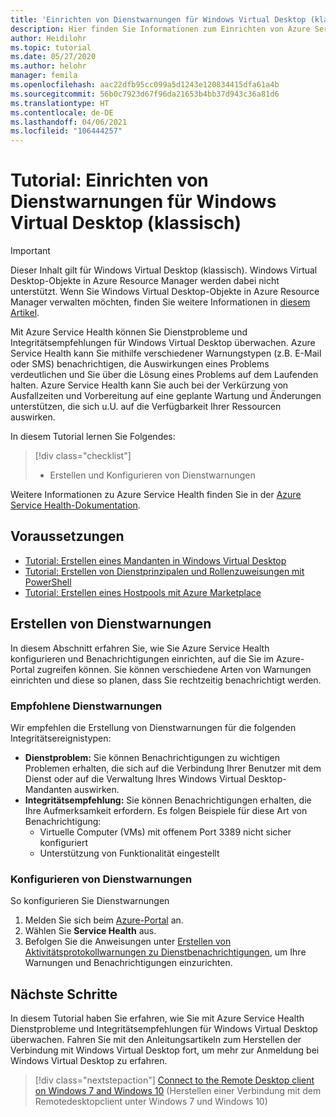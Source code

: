 ```yaml
---
title: 'Einrichten von Dienstwarnungen für Windows Virtual Desktop (klassisch): Azure'
description: Hier finden Sie Informationen zum Einrichten von Azure Service Health für den Empfang von Dienstbenachrichtigungen für Windows Virtual Desktop (klassisch).
author: Heidilohr
ms.topic: tutorial
ms.date: 05/27/2020
ms.author: helohr
manager: femila
ms.openlocfilehash: aac22dfb95cc099a5d1243e120834415dfa61a4b
ms.sourcegitcommit: 56b0c7923d67f96da21653b4bb37d943c36a81d6
ms.translationtype: HT
ms.contentlocale: de-DE
ms.lasthandoff: 04/06/2021
ms.locfileid: "106444257"
---
```

# <a name="tutorial-set-up-service-alerts-for-windows-virtual-desktop-classic"></a>Tutorial: Einrichten von Dienstwarnungen für Windows Virtual Desktop (klassisch)

>[!IMPORTANT]
>Dieser Inhalt gilt für Windows Virtual Desktop (klassisch). Windows Virtual Desktop-Objekte in Azure Resource Manager werden dabei nicht unterstützt. Wenn Sie Windows Virtual Desktop-Objekte in Azure Resource Manager verwalten möchten, finden Sie weitere Informationen in [diesem Artikel](../set-up-service-alerts.md).

Mit Azure Service Health können Sie Dienstprobleme und Integritätsempfehlungen für Windows Virtual Desktop überwachen. Azure Service Health kann Sie mithilfe verschiedener Warnungstypen (z.B. E-Mail oder SMS) benachrichtigen, die Auswirkungen eines Problems verdeutlichen und Sie über die Lösung eines Problems auf dem Laufenden halten. Azure Service Health kann Sie auch bei der Verkürzung von Ausfallzeiten und Vorbereitung auf eine geplante Wartung und Änderungen unterstützen, die sich u.U. auf die Verfügbarkeit Ihrer Ressourcen auswirken.

In diesem Tutorial lernen Sie Folgendes:

> [!div class="checklist"]
> * Erstellen und Konfigurieren von Dienstwarnungen

Weitere Informationen zu Azure Service Health finden Sie in der [Azure Service Health-Dokumentation](../../service-health/index.yml).

## <a name="prerequisites"></a>Voraussetzungen

- [Tutorial: Erstellen eines Mandanten in Windows Virtual Desktop](tenant-setup-azure-active-directory.md)
- [Tutorial: Erstellen von Dienstprinzipalen und Rollenzuweisungen mit PowerShell](create-service-principal-role-powershell.md)
- [Tutorial: Erstellen eines Hostpools mit Azure Marketplace](create-host-pools-azure-marketplace-2019.md)

## <a name="create-service-alerts"></a>Erstellen von Dienstwarnungen

In diesem Abschnitt erfahren Sie, wie Sie Azure Service Health konfigurieren und Benachrichtigungen einrichten, auf die Sie im Azure-Portal zugreifen können. Sie können verschiedene Arten von Warnungen einrichten und diese so planen, dass Sie rechtzeitig benachrichtigt werden.

### <a name="recommended-service-alerts"></a>Empfohlene Dienstwarnungen

Wir empfehlen die Erstellung von Dienstwarnungen für die folgenden Integritätsereignistypen:

- **Dienstproblem:** Sie können Benachrichtigungen zu wichtigen Problemen erhalten, die sich auf die Verbindung Ihrer Benutzer mit dem Dienst oder auf die Verwaltung Ihres Windows Virtual Desktop-Mandanten auswirken.
- **Integritätsempfehlung:** Sie können Benachrichtigungen erhalten, die Ihre Aufmerksamkeit erfordern. Es folgen Beispiele für diese Art von Benachrichtigung:
    - Virtuelle Computer (VMs) mit offenem Port 3389 nicht sicher konfiguriert
    - Unterstützung von Funktionalität eingestellt

### <a name="configure-service-alerts"></a>Konfigurieren von Dienstwarnungen

So konfigurieren Sie Dienstwarnungen

1. Melden Sie sich beim [Azure-Portal](https://portal.azure.com/) an.
2. Wählen Sie **Service Health** aus.
3. Befolgen Sie die Anweisungen unter [Erstellen von Aktivitätsprotokollwarnungen zu Dienstbenachrichtigungen](../../service-health/alerts-activity-log-service-notifications-portal.md?toc=%2fazure%2fservice-health%2ftoc.json), um Ihre Warnungen und Benachrichtigungen einzurichten.

## <a name="next-steps"></a>Nächste Schritte

In diesem Tutorial haben Sie erfahren, wie Sie mit Azure Service Health Dienstprobleme und Integritätsempfehlungen für Windows Virtual Desktop überwachen. Fahren Sie mit den Anleitungsartikeln zum Herstellen der Verbindung mit Windows Virtual Desktop fort, um mehr zur Anmeldung bei Windows Virtual Desktop zu erfahren.

> [!div class="nextstepaction"]
> [Connect to the Remote Desktop client on Windows 7 and Windows 10](connect-windows-7-10-2019.md) (Herstellen einer Verbindung mit dem Remotedesktopclient unter Windows 7 und Windows 10)